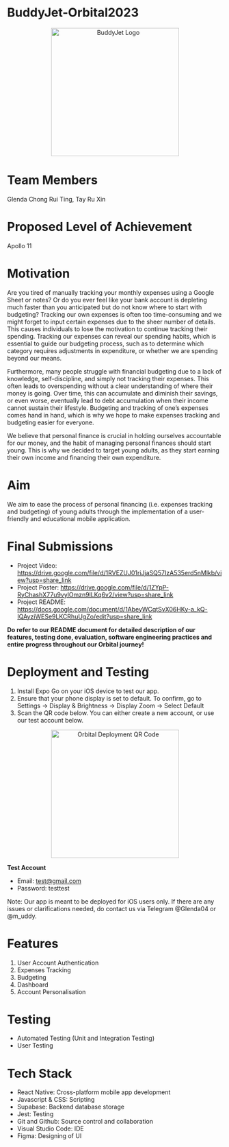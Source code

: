 # BuddyJet-Orbital2023
<p align="center">
  <img width="299" alt="BuddyJet Logo" src="https://github.com/GlendaChong/BuddyJet-Orbital2023/assets/47603827/088f5604-09ec-4b25-9e3d-8acc7e47c44b">
</p>

# Team Members
Glenda Chong Rui Ting, Tay Ru Xin

# Proposed Level of Achievement
Apollo 11

# Motivation 
Are you tired of manually tracking your monthly expenses using a Google Sheet or notes? Or do you ever feel like your bank account is depleting much faster than you anticipated but do not know where to start with budgeting? Tracking our own expenses is often too time-consuming and we might forget to input certain expenses due to the sheer number of details. This causes individuals to lose the motivation to continue tracking their spending. Tracking our expenses can reveal our spending habits, which is essential to guide our budgeting process, such as to determine which category requires adjustments in expenditure, or whether we are spending beyond our means. 

Furthermore, many people struggle with financial budgeting due to a lack of knowledge, self-discipline, and simply not tracking their expenses. This often leads to overspending without a clear understanding of where their money is going. Over time, this can accumulate and diminish their savings, or even worse, eventually lead to debt accumulation when their income cannot sustain their lifestyle. Budgeting and tracking of one’s expenses comes hand in hand, which is why we hope to make expenses tracking and budgeting easier for everyone. 

We believe that personal finance is crucial in holding ourselves accountable for our money, and the habit of managing personal finances should start young. This is why we decided to target young adults, as they start earning their own income and financing their own expenditure.

# Aim 
We aim to ease the process of personal financing (i.e. expenses tracking and budgeting) of young adults through the implementation of a user-friendly and educational mobile application. 
 
# Final Submissions
* Project Video: https://drive.google.com/file/d/1RVEZUJ01riJjaSQ57IzA535erd5nMlkb/view?usp=share_link
* Project Poster: https://drive.google.com/file/d/1ZYpP-RyChashX77u9vylOmzn9lLKq6v2/view?usp=share_link
* Project README: https://docs.google.com/document/d/1AbeyWCqtSvX06HKy-a_kQ-IQAyziWESe9LKCRhuUgZo/edit?usp=share_link

**Do refer to our README document for detailed description of our features, testing done, evaluation, software engineering practices and entire progress throughout our Orbital journey!**

# Deployment and Testing
1. Install Expo Go on your iOS device to test our app.
2. Ensure that your phone display is set to default. To confirm, go to Settings → Display & Brightness → Display Zoom → Select Default
3. Scan the QR code below. You can either create a new account, or use our test account below. 
<p align="center">
 <img width="299" alt="Orbital Deployment QR Code" src="https://github.com/GlendaChong/BuddyJet-Orbital2023/assets/47603827/c782aa48-9ea5-495b-a781-20dc07ca4dac">
</p>

**Test Account**
* Email: test@gmail.com
* Password: testtest

Note: Our app is meant to be deployed for iOS users only. If there are any issues or clarifications needed, do contact us via Telegram @Glenda04 or @m_uddy.

# Features
1. User Account Authentication
2. Expenses Tracking
3. Budgeting
4. Dashboard
5. Account Personalisation

# Testing
* Automated Testing (Unit and Integration Testing)
* User Testing

# Tech Stack
* React Native: Cross-platform mobile app development
* Javascript & CSS: Scripting
* Supabase: Backend database storage
* Jest: Testing
* Git and Github: Source control and collaboration
* Visual Studio Code: IDE
* Figma: Designing of UI
